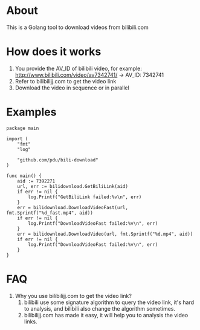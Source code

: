 # About

This is a Golang tool to download videos from bilibili.com

# How does it works

1. You provide the AV_ID of bilibili video, for example: http://www.bilibili.com/video/av7342741/ -> AV_ID: 7342741
2. Refer to bilibilijj.com to get the video link
3. Download the video in sequence or in parallel

# Examples

```
package main

import (
    "fmt"
    "log"

    "github.com/pdu/bili-download"
)

func main() {
    aid := 7392271
    url, err := bilidownload.GetBiliLink(aid)
    if err != nil {
        log.Printf("GetBiliLink failed:%v\n", err)
    }
    err = bilidownload.DownloadVideoFast(url, fmt.Sprintf("%d_fast.mp4", aid))
    if err != nil {
        log.Printf("DownloadVideoFast failed:%v\n", err)
    }
    err = bilidownload.DownloadVideo(url, fmt.Sprintf("%d.mp4", aid))
    if err != nil {
        log.Printf("DownloadVideoFast failed:%v\n", err)
    }
}
```

# FAQ

1. Why you use bilibilijj.com to get the video link?
   1. bilibili use some signature algorithm to query the video link, it's hard to analysis, and bilibili also change the algorithm sometimes.
   2. bilibilijj.com has made it easy, it will help you to analysis the video links.
